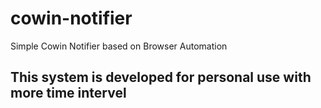 # cowin-notifier
Simple Cowin Notifier based on Browser Automation

## This system is developed for personal use with more time intervel
